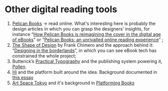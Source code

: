 # Other digital reading tools

1. [Pelican Books](https://www.pelicanbooks.com) → read online. What's interesting here is probably the design articles in which you can grasp the designers’ insights, for instance “[How Pelican Books is reimagining the cover in the digital age of eBooks](http://www.fastcodesign.com/3038698/how-pelican-books-is-reimagining-the-cover-in-the-age-of-e-books)” or “[Pelican Books: an unrivalled online reading experience](https://www.creativereview.co.uk/cr-blog/2014/november/pelican-books-an-unrivalled-online-reading-experience/)” ;
2. [The Shape of Design](http://shapeofdesignbook.com) by Frank Chimero and the approach behind it: “[Designing in the borderlands](http://www.frankchimero.com/writing/designing-in-the-borderlands/)”, in which you can see eBook tech has constrained the whole project;
3. Butterick’s [Practical Typography](http://practicaltypography.com) and the publishing system powering it, [Pollen](http://docs.racket-lang.org/pollen/).
4. [Hi](https://hi.co/) and the platform built around the idea. Background documented in [this essay](http://craigmod.com/sputnik/hi/)
5. [Art Space Tokyo](http://read.artspacetokyo.com/) and it's background in [Platforming Books](http://craigmod.com/journal/platforming_books/)
